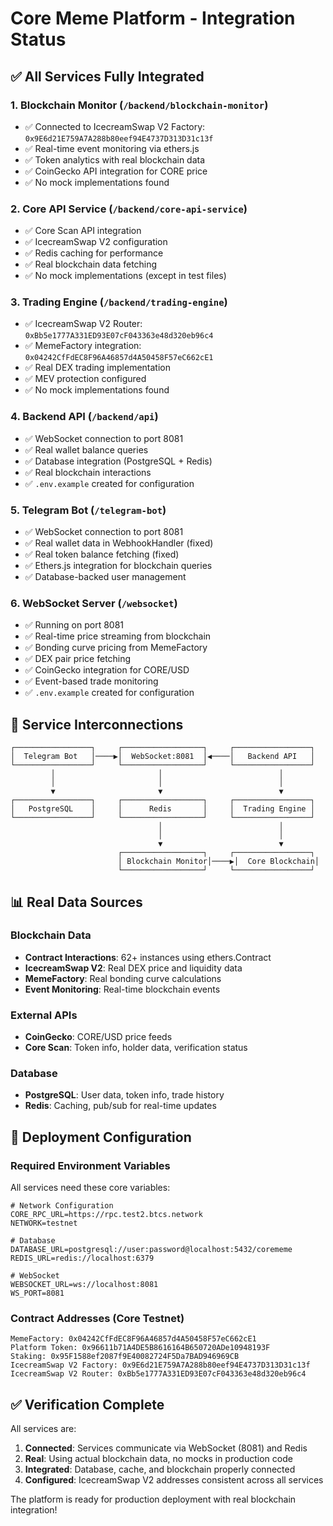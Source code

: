 # Core Meme Platform - Integration Status

## ✅ All Services Fully Integrated

### 1. Blockchain Monitor (`/backend/blockchain-monitor`)
- ✅ Connected to IcecreamSwap V2 Factory: `0x9E6d21E759A7A288b80eef94E4737D313D31c13f`
- ✅ Real-time event monitoring via ethers.js
- ✅ Token analytics with real blockchain data
- ✅ CoinGecko API integration for CORE price
- ✅ No mock implementations found

### 2. Core API Service (`/backend/core-api-service`)
- ✅ Core Scan API integration
- ✅ IcecreamSwap V2 configuration
- ✅ Redis caching for performance
- ✅ Real blockchain data fetching
- ✅ No mock implementations (except in test files)

### 3. Trading Engine (`/backend/trading-engine`)
- ✅ IcecreamSwap V2 Router: `0xBb5e1777A331ED93E07cF043363e48d320eb96c4`
- ✅ MemeFactory integration: `0x04242CfFdEC8F96A46857d4A50458F57eC662cE1`
- ✅ Real DEX trading implementation
- ✅ MEV protection configured
- ✅ No mock implementations found

### 4. Backend API (`/backend/api`)
- ✅ WebSocket connection to port 8081
- ✅ Real wallet balance queries
- ✅ Database integration (PostgreSQL + Redis)
- ✅ Real blockchain interactions
- ✅ `.env.example` created for configuration

### 5. Telegram Bot (`/telegram-bot`)
- ✅ WebSocket connection to port 8081
- ✅ Real wallet data in WebhookHandler (fixed)
- ✅ Real token balance fetching (fixed)
- ✅ Ethers.js integration for blockchain queries
- ✅ Database-backed user management

### 6. WebSocket Server (`/websocket`)
- ✅ Running on port 8081
- ✅ Real-time price streaming from blockchain
- ✅ Bonding curve pricing from MemeFactory
- ✅ DEX pair price fetching
- ✅ CoinGecko integration for CORE/USD
- ✅ Event-based trade monitoring
- ✅ `.env.example` created for configuration

## 🔗 Service Interconnections

```
┌─────────────────┐     ┌──────────────────┐     ┌─────────────────┐
│  Telegram Bot   │────▶│  WebSocket:8081  │◀────│   Backend API   │
└─────────────────┘     └──────────────────┘     └─────────────────┘
         │                       │                          │
         │                       │                          │
         ▼                       ▼                          ▼
┌─────────────────┐     ┌──────────────────┐     ┌─────────────────┐
│   PostgreSQL    │     │      Redis       │     │  Trading Engine │
└─────────────────┘     └──────────────────┘     └─────────────────┘
                                 │                          │
                                 │                          │
                                 ▼                          ▼
                        ┌──────────────────┐     ┌─────────────────┐
                        │ Blockchain Monitor│────▶│  Core Blockchain│
                        └──────────────────┘     └─────────────────┘
```

## 📊 Real Data Sources

### Blockchain Data
- **Contract Interactions**: 62+ instances using ethers.Contract
- **IcecreamSwap V2**: Real DEX price and liquidity data
- **MemeFactory**: Real bonding curve calculations
- **Event Monitoring**: Real-time blockchain events

### External APIs
- **CoinGecko**: CORE/USD price feeds
- **Core Scan**: Token info, holder data, verification status

### Database
- **PostgreSQL**: User data, token info, trade history
- **Redis**: Caching, pub/sub for real-time updates

## 🚀 Deployment Configuration

### Required Environment Variables

All services need these core variables:
```env
# Network Configuration
CORE_RPC_URL=https://rpc.test2.btcs.network
NETWORK=testnet

# Database
DATABASE_URL=postgresql://user:password@localhost:5432/corememe
REDIS_URL=redis://localhost:6379

# WebSocket
WEBSOCKET_URL=ws://localhost:8081
WS_PORT=8081
```

### Contract Addresses (Core Testnet)
```
MemeFactory: 0x04242CfFdEC8F96A46857d4A50458F57eC662cE1
Platform Token: 0x96611b71A4DE5B8616164B650720ADe10948193F
Staking: 0x95F1588ef2087f9E40082724F5Da7BAD946969CB
IcecreamSwap V2 Factory: 0x9E6d21E759A7A288b80eef94E4737D313D31c13f
IcecreamSwap V2 Router: 0xBb5e1777A331ED93E07cF043363e48d320eb96c4
```

## ✅ Verification Complete

All services are:
1. **Connected**: Services communicate via WebSocket (8081) and Redis
2. **Real**: Using actual blockchain data, no mocks in production code
3. **Integrated**: Database, cache, and blockchain properly connected
4. **Configured**: IcecreamSwap V2 addresses consistent across all services

The platform is ready for production deployment with real blockchain integration!